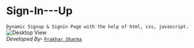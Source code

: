 # Sign-In---Up
`Dynamic Signup & Signin Page with the help of html, css, javascript.`<br>
![Desktop View](https://github.com)<br>
*Developed By-* [`Prakhar Sharma`](https://github.com/Prak1729)
